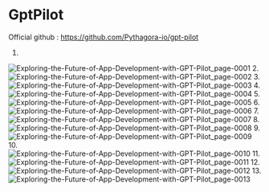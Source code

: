 # GptPilot

Official github : https://github.com/Pythagora-io/gpt-pilot

1.
![Exploring-the-Future-of-App-Development-with-GPT-Pilot_page-0001](https://github.com/Rakib-data-scientist/GptPilot/assets/137823730/4969c9df-f2e4-483a-af7c-59c014ad54c5)
2.
![Exploring-the-Future-of-App-Development-with-GPT-Pilot_page-0002](https://github.com/Rakib-data-scientist/GptPilot/assets/137823730/9d887748-9bb4-4787-8788-efc4b76734bf)
3.
![Exploring-the-Future-of-App-Development-with-GPT-Pilot_page-0003](https://github.com/Rakib-data-scientist/GptPilot/assets/137823730/7b65c614-7881-4bdc-8ca5-9d504b10eef0)
4.
![Exploring-the-Future-of-App-Development-with-GPT-Pilot_page-0004](https://github.com/Rakib-data-scientist/GptPilot/assets/137823730/184dc70f-3e07-4468-a346-55d11dffaa39)
5.
![Exploring-the-Future-of-App-Development-with-GPT-Pilot_page-0005](https://github.com/Rakib-data-scientist/GptPilot/assets/137823730/b0e22942-bb35-4876-a5fb-6a90d1160286)
6.
![Exploring-the-Future-of-App-Development-with-GPT-Pilot_page-0006](https://github.com/Rakib-data-scientist/GptPilot/assets/137823730/173f2796-0fc8-43a8-81d7-6b0a9a3592ad)
7.
![Exploring-the-Future-of-App-Development-with-GPT-Pilot_page-0007](https://github.com/Rakib-data-scientist/GptPilot/assets/137823730/5664543d-7f09-492a-89de-ab554f8d44cd)
8.
![Exploring-the-Future-of-App-Development-with-GPT-Pilot_page-0008](https://github.com/Rakib-data-scientist/GptPilot/assets/137823730/e0965690-3c41-4f4e-9bd0-4ab326961cc8)
9.
![Exploring-the-Future-of-App-Development-with-GPT-Pilot_page-0009](https://github.com/Rakib-data-scientist/GptPilot/assets/137823730/185b141b-56be-43da-9055-915171aa82d6)
10.
![Exploring-the-Future-of-App-Development-with-GPT-Pilot_page-0010](https://github.com/Rakib-data-scientist/GptPilot/assets/137823730/c5d79016-aaad-4789-9f9a-f6b066f466c8)
11.
![Exploring-the-Future-of-App-Development-with-GPT-Pilot_page-0011](https://github.com/Rakib-data-scientist/GptPilot/assets/137823730/0311313e-f496-4f03-b539-27b19e6e14d9)
12.
![Exploring-the-Future-of-App-Development-with-GPT-Pilot_page-0012](https://github.com/Rakib-data-scientist/GptPilot/assets/137823730/3ce975ce-0572-44e6-9cf5-17580cb1e0d9)
13.
![Exploring-the-Future-of-App-Development-with-GPT-Pilot_page-0013](https://github.com/Rakib-data-scientist/GptPilot/assets/137823730/e41b55e5-9866-4f64-8964-a1d1052fa2d5)


